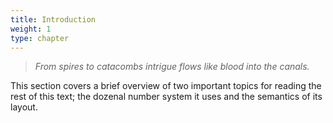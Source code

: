 ```yaml
---
title: Introduction
weight: 1
type: chapter
---
```


> _From spires to catacombs intrigue flows like blood into the canals._

This section covers a brief overview of two important topics for reading the rest of this text;
the dozenal number system it uses and the semantics of its layout.
